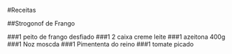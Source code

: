 #Receitas
 
##Strogonof de Frango

###1 peito de frango desfiado
###1 2 caixa creme leite
###1 azeitona 400g
###1 Noz moscda
###1 Pimententa do reino
###1 tomate picado
